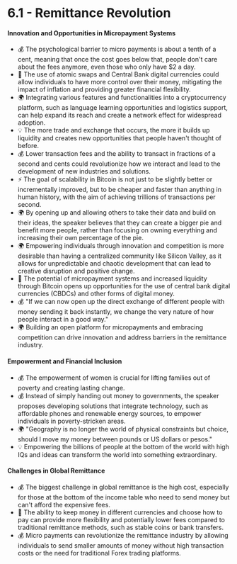 # 6.1 - Remittance Revolution

#### Innovation and Opportunities in Micropayment Systems

* 💰 The psychological barrier to micro payments is about a tenth of a cent, meaning that once the cost goes below that, people don't care about the fees anymore, even those who only have $2 a day.
* 💱 The use of atomic swaps and Central Bank digital currencies could allow individuals to have more control over their money, mitigating the impact of inflation and providing greater financial flexibility.
* 🌍 Integrating various features and functionalities into a cryptocurrency platform, such as language learning opportunities and logistics support, can help expand its reach and create a network effect for widespread adoption.
* 💡 The more trade and exchange that occurs, the more it builds up liquidity and creates new opportunities that people haven't thought of before.
* 💰 Lower transaction fees and the ability to transact in fractions of a second and cents could revolutionize how we interact and lead to the development of new industries and solutions.
* ⚡ The goal of scalability in Bitcoin is not just to be slightly better or incrementally improved, but to be cheaper and faster than anything in human history, with the aim of achieving trillions of transactions per second.
* 🌍 By opening up and allowing others to take their data and build on their ideas, the speaker believes that they can create a bigger pie and benefit more people, rather than focusing on owning everything and increasing their own percentage of the pie.
* 🌍 Empowering individuals through innovation and competition is more desirable than having a centralized community like Silicon Valley, as it allows for unpredictable and chaotic development that can lead to creative disruption and positive change.
* 💱 The potential of micropayment systems and increased liquidity through Bitcoin opens up opportunities for the use of central bank digital currencies (CBDCs) and other forms of digital money.
* 💰 "If we can now open up the direct exchange of different people with money sending it back instantly, we change the very nature of how people interact in a good way."
* 🌍 Building an open platform for micropayments and embracing competition can drive innovation and address barriers in the remittance industry.

#### Empowerment and Financial Inclusion

* 💰 The empowerment of women is crucial for lifting families out of poverty and creating lasting change.
* 💰 Instead of simply handing out money to governments, the speaker proposes developing solutions that integrate technology, such as affordable phones and renewable energy sources, to empower individuals in poverty-stricken areas.
* 🌍 "Geography is no longer the world of physical constraints but choice, should I move my money between pounds or US dollars or pesos."
* 💡 Empowering the billions of people at the bottom of the world with high IQs and ideas can transform the world into something extraordinary.

#### Challenges in Global Remittance

* 💰 The biggest challenge in global remittance is the high cost, especially for those at the bottom of the income table who need to send money but can't afford the expensive fees.
* 💱 The ability to keep money in different currencies and choose how to pay can provide more flexibility and potentially lower fees compared to traditional remittance methods, such as stable coins or bank transfers.
* 💰 Micro payments can revolutionize the remittance industry by allowing individuals to send smaller amounts of money without high transaction costs or the need for traditional Forex trading platforms.


